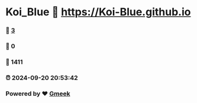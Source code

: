 # Koi_Blue :link: https://Koi-Blue.github.io 
### :page_facing_up: [3](https://Koi-Blue.github.io/tag.html) 
### :speech_balloon: 0 
### :hibiscus: 1411 
### :alarm_clock: 2024-09-20 20:53:42 
### Powered by :heart: [Gmeek](https://github.com/Meekdai/Gmeek)
